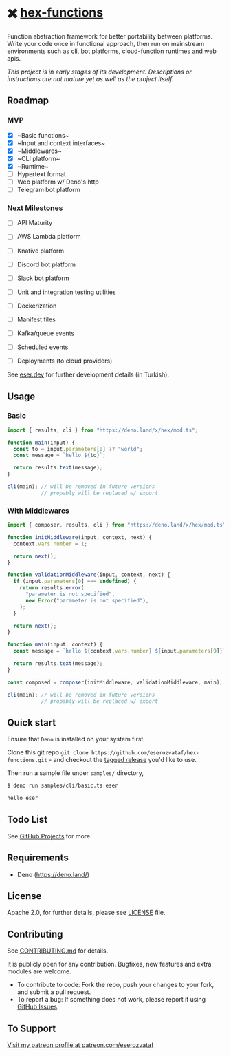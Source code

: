 # ✖️ [hex-functions](https://github.com/eserozvataf/hex-functions)

Function abstraction framework for better portability between platforms. Write your code once in functional approach, then run on mainstream environments such as cli, bot platforms, cloud-function runtimes and web apis.

*This project is in early stages of its development. Descriptions or instructions are not mature yet as well as the project itself.*

## Roadmap

### MVP

- [x] ~Basic functions~
- [x] ~Input and context interfaces~
- [x] ~Middlewares~
- [x] ~CLI platform~
- [x] ~Runtime~
- [ ] Hypertext format
- [ ] Web platform w/ Deno's http
- [ ] Telegram bot platform

### Next Milestones

- [ ] API Maturity
- [ ] AWS Lambda platform
- [ ] Knative platform
- [ ] Discord bot platform
- [ ] Slack bot platform
- [ ] Unit and integration testing utilities
- [ ] Dockerization
- [ ] Manifest files
- [ ] Kafka/queue events
- [ ] Scheduled events
- [ ] Deployments (to cloud providers)


See [eser.dev](https://eser.dev) for further development details (in Turkish).


## Usage

### Basic

```js
import { results, cli } from "https://deno.land/x/hex/mod.ts";

function main(input) {
  const to = input.parameters[0] ?? "world";
  const message = `hello ${to}`;

  return results.text(message);
}

cli(main); // will be removed in future versions
           // propably will be replaced w/ export
```

### With Middlewares

```js
import { composer, results, cli } from "https://deno.land/x/hex/mod.ts";

function initMiddleware(input, context, next) {
  context.vars.number = 1;

  return next();
}

function validationMiddleware(input, context, next) {
  if (input.parameters[0] === undefined) {
    return results.error(
      "parameter is not specified",
      new Error("parameter is not specified"),
    );
  }

  return next();
}

function main(input, context) {
  const message = `hello ${context.vars.number} ${input.parameters[0]}`;

  return results.text(message);
}

const composed = composer(initMiddleware, validationMiddleware, main);

cli(main); // will be removed in future versions
           // propably will be replaced w/ export
```


## Quick start

Ensure that `Deno` is installed on your system first.

Clone this git repo `git clone
   https://github.com/eserozvataf/hex-functions.git` - and checkout the [tagged
   release](https://github.com/eserozvataf/hex-functions/releases) you'd like to
   use.

Then run a sample file under `samples/` directory,

```sh
$ deno run samples/cli/basic.ts eser

hello eser
```


## Todo List

See [GitHub Projects](https://github.com/eserozvataf/hex-functions/projects) for more.


## Requirements

* Deno (https://deno.land/)


## License

Apache 2.0, for further details, please see [LICENSE](LICENSE) file.


## Contributing

See [CONTRIBUTING.md](CONTRIBUTING.md) for details.

It is publicly open for any contribution. Bugfixes, new features and extra modules are welcome.

* To contribute to code: Fork the repo, push your changes to your fork, and submit a pull request.
* To report a bug: If something does not work, please report it using [GitHub Issues](https://github.com/eserozvataf/hex-functions/issues).


## To Support

[Visit my patreon profile at patreon.com/eserozvataf](https://www.patreon.com/eserozvataf)
